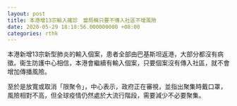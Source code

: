 ```yaml
---
layout: post
title: 本港增13宗輸入確診　當局稱只要不傳入社區不增風險
date: 2020-05-29 18:10:56.000000000 +08:00
categories: rthk
---
```


本港新增13宗新型肺炎的輸入個案，患者全部由巴基斯坦返港，大部分都沒有病徵。衞生防護中心相信，本港會繼續有輸入個案，只要個案沒有傳入社區，就不會增加傳播風險。

至於是放寬或取消「限聚令」，中心表示，政府正在審視，並指出聚集時戴口罩，風險相對不高，但全球疫情仍然處於大流行階段，需要減少不必要聚集。
